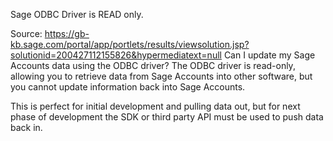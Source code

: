 Sage ODBC Driver is READ only.

Source: https://gb-kb.sage.com/portal/app/portlets/results/viewsolution.jsp?solutionid=200427112155826&hypermediatext=null
Can I update my Sage Accounts data using the ODBC driver?
The ODBC driver is read-only, allowing you to retrieve data from Sage Accounts into other software, but you cannot update information back into Sage Accounts.

This is perfect for initial development and pulling data out, but for next phase of development the SDK or third party API must be used to push data back in.